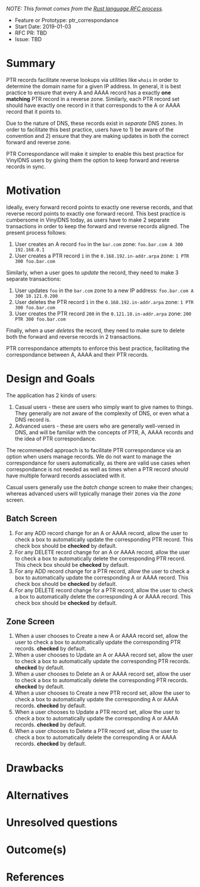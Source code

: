 _NOTE: This format comes from the
[Rust language RFC process](https://github.com/rust-lang/rfcs)._

- Feature or Prototype: ptr_correspondance
- Start Date: 2019-01-03
- RFC PR: TBD
- Issue: TBD

# Summary
[summary]: #summary

PTR records facilitate reverse lookups via utilities like `whois` in order to determine the domain name for a given IP address.  In general, it is best practice to ensure that every A and AAAA record has a exactly **one matching** PTR record in a reverse zone.  Similarly, each PTR record set should have exactly one record in it that corresponds to the A or AAAA record that it points to.

Due to the nature of DNS, these records exist in _separate_ DNS zones.  In order to facilitate this best practice, users have to 1) be aware of the convention and 2) ensure that they are making updates in both the correct forward and reverse zone.

PTR Correspondance will make it simpler to enable this best practice for VinylDNS users by giving them the option to keep forward and reverse records in sync.

# Motivation
[motivation]: #motivation

Ideally, every forward record points to exactly one reverse records, and that reverse record points to exactly one forward record.  This best practice is cumbersome in VinylDNS today, as users have to make 2 separate transactions in order to keep the forward and reverse records aligned.  The present process follows:

1. User creates an A record `foo` in the `bar.com` zone: `foo.bar.com A 300 192.168.0.1`
2. User creates a PTR record `1` in the `0.168.192.in-addr.arpa` zone: `1 PTR 300 foo.bar.com`

Similarly, when a user goes to _update_ the record, they need to make 3 separate transactions:

1. User updates `foo` in the `bar.com` zone to a new IP address: `foo.bar.com A 300 10.121.0.200`
2. User deletes the PTR record `1` in the `0.168.192.in-addr.arpa` zone: `1 PTR 300 foo.bar.com`
3. User creates the PTR record `200` in the `0.121.10.in-addr.arpa` zone: `200 PTR 300 foo.bar.com`

Finally, when a user _deletes_ the record, they need to make sure to delete both the forward and reverse records in 2 transactions.

PTR correspondance attempts to enforce this best practice, facilitating the correspondance between A, AAAA and their PTR records. 

# Design and Goals
[design]: #design-and-goals

The application has 2 kinds of users:

1. Casual users - these are users who simply want to give names to things.  They generally are not aware of the complexity of DNS, or even what a DNS record is.
2. Advanced users - these are users who are generally well-versed in DNS, and will be familiar with the concepts of PTR, A, AAAA records and the idea of PTR correspondance.

The recommended approach is to facilitate PTR correspondance via an option when users manage records.  We do not want to manage the correspondance for users automatically, as there are valid use cases when correspondance is not needed as well as times when a PTR record _should_ have multiple forward records associated with it.

Casual users generally use the _batch change_ screen to make their changes; whereas advanced users will typically manage their zones via the _zone_ screen.

## Batch Screen

1. For any ADD record change for an A or AAAA record, allow the user to check a box to automatically update the corresponding PTR record.  This check box should be **checked** by default.
1. For any DELETE record change for an A or AAAA record, allow the user to check a box to automatically delete the corresponding PTR record.  This check box should be **checked** by default.
1. For any ADD record change for a PTR record, allow the user to check a box to automatically update the corresponding A or AAAA record.  This check box should be **checked** by default.
1. For any DELETE record change for a PTR record, allow the user to check a box to automatically delete the corresponding A or AAAA record.  This check box should be **checked** by default.

## Zone Screen

1. When a user chooses to Create a new A or AAAA record set, allow the user to check a box to automatically update the corresponding PTR records.  **checked** by default.
1. When a user chooses to Update an A or AAAA record set, allow the user to check a box to automatically update the corresponding PTR records.  **checked** by default.
1. When a user chooses to Delete an A or AAAA record set, allow the user to check a box to automatically delete the corresponding PTR records.  **checked** by default.
1. When a user chooses to Create a new PTR record set, allow the user to check a box to automatically update the corresponding A or AAAA records.  **checked** by default.
1. When a user chooses to Update a PTR record set, allow the user to check a box to automatically update the corresponding A or AAAA records.  **checked** by default.
1. When a user chooses to Delete a PTR record set, allow the user to check a box to automatically delete the corresponding A or AAAA records.  **checked** by default.




# Drawbacks
[drawbacks]: #drawbacks


# Alternatives
[alternatives]: #alternatives


# Unresolved questions
[unresolved]: #unresolved-questions


# Outcome(s)
[outcome]: #outcome



# References
[references]: #references
